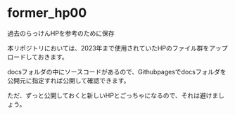 # former_hp00
過去のらっけんHPを参考のために保存

本リポジトリにおいては、2023年まで使用されていたHPのファイル群をアップロードしておきます。

docsフォルダの中にソースコードがあるので、Githubpagesでdocsフォルダを公開元に指定すれば公開して確認できます。

ただ、ずっと公開しておくと新しいHPとごっちゃになるので、それは避けましょう。
